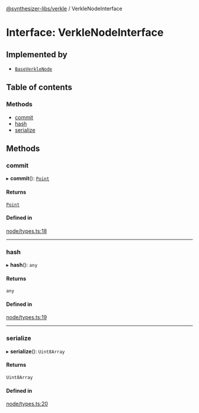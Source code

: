 [@synthesizer-libs/verkle](../README.md) / VerkleNodeInterface

# Interface: VerkleNodeInterface

## Implemented by

- [`BaseVerkleNode`](../classes/BaseVerkleNode.md)

## Table of contents

### Methods

- [commit](VerkleNodeInterface.md#commit)
- [hash](VerkleNodeInterface.md#hash)
- [serialize](VerkleNodeInterface.md#serialize)

## Methods

### commit

▸ **commit**(): [`Point`](Point.md)

#### Returns

[`Point`](Point.md)

#### Defined in

[node/types.ts:18](https://github.com/ethereumjs/ethereumjs-monorepo/blob/master/packages/verkle/src/node/types.ts#L18)

___

### hash

▸ **hash**(): `any`

#### Returns

`any`

#### Defined in

[node/types.ts:19](https://github.com/ethereumjs/ethereumjs-monorepo/blob/master/packages/verkle/src/node/types.ts#L19)

___

### serialize

▸ **serialize**(): `Uint8Array`

#### Returns

`Uint8Array`

#### Defined in

[node/types.ts:20](https://github.com/ethereumjs/ethereumjs-monorepo/blob/master/packages/verkle/src/node/types.ts#L20)
